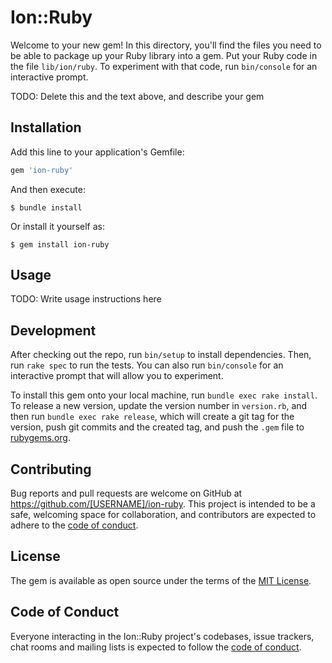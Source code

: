 # Ion::Ruby

Welcome to your new gem! In this directory, you'll find the files you need to be able to package up your Ruby library into a gem. Put your Ruby code in the file `lib/ion/ruby`. To experiment with that code, run `bin/console` for an interactive prompt.

TODO: Delete this and the text above, and describe your gem

## Installation

Add this line to your application's Gemfile:

```ruby
gem 'ion-ruby'
```

And then execute:

    $ bundle install

Or install it yourself as:

    $ gem install ion-ruby

## Usage

TODO: Write usage instructions here

## Development

After checking out the repo, run `bin/setup` to install dependencies. Then, run `rake spec` to run the tests. You can also run `bin/console` for an interactive prompt that will allow you to experiment.

To install this gem onto your local machine, run `bundle exec rake install`. To release a new version, update the version number in `version.rb`, and then run `bundle exec rake release`, which will create a git tag for the version, push git commits and the created tag, and push the `.gem` file to [rubygems.org](https://rubygems.org).

## Contributing

Bug reports and pull requests are welcome on GitHub at https://github.com/[USERNAME]/ion-ruby. This project is intended to be a safe, welcoming space for collaboration, and contributors are expected to adhere to the [code of conduct](https://github.com/[USERNAME]/ion-ruby/blob/master/CODE_OF_CONDUCT.md).

## License

The gem is available as open source under the terms of the [MIT License](https://opensource.org/licenses/MIT).

## Code of Conduct

Everyone interacting in the Ion::Ruby project's codebases, issue trackers, chat rooms and mailing lists is expected to follow the [code of conduct](https://github.com/[USERNAME]/ion-ruby/blob/master/CODE_OF_CONDUCT.md).
